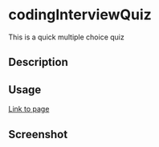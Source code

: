 # codingInterviewQuiz
This is a quick multiple choice quiz
## Description

## Usage

[Link to page](https://lesley-byte.github.io/codingInterviewQuiz/)
## Screenshot

